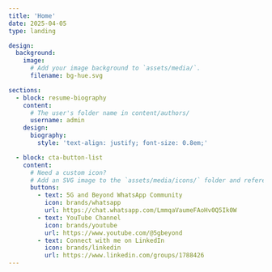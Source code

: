 ```yaml
---
title: 'Home'
date: 2025-04-05
type: landing

design:
  background:
    image:
      # Add your image background to `assets/media/`.
      filename: bg-hue.svg

sections:
  - block: resume-biography
    content:
      # The user's folder name in content/authors/
      username: admin
    design:
      biography:
        style: 'text-align: justify; font-size: 0.8em;'

  - block: cta-button-list
    content:
      # Need a custom icon?
      # Add an SVG image to the `assets/media/icons/` folder and reference it in the `icon` field below
      buttons:
        - text: 5G and Beyond WhatsApp Community
          icon: brands/whatsapp
          url: https://chat.whatsapp.com/LmmqaVaumeFAoHv0Q5Ik0W
        - text: YouTube Channel
          icon: brands/youtube
          url: https://www.youtube.com/@5gbeyond
        - text: Connect with me on LinkedIn
          icon: brands/linkedin
          url: https://www.linkedin.com/groups/1788426
---
```

